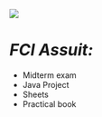 ![](https://miro.medium.com/max/600/1*m8SG-c1f65wgsvu3RxdrTw.png)
# *FCI Assuit:*
* Midterm exam
* Java Project
* Sheets
* Practical book